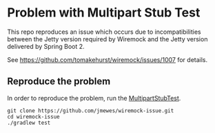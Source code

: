 # Problem with Multipart Stub Test

This repo reproduces an issue which occurs due to incompatibilities between the Jetty version required by Wiremock
and the Jetty version delivered by Spring Boot 2.

See https://github.com/tomakehurst/wiremock/issues/1007 for details.

## Reproduce the problem

In order to reproduce the problem, run the [MultipartStubTest](#).

```
git clone https://github.com/jmewes/wiremock-issue.git
cd wiremock-issue
./gradlew test
```
